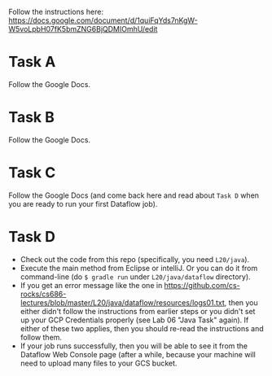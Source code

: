 
Follow the instructions here: 
https://docs.google.com/document/d/1quiFqYds7nKgW-W5voLpbH07fK5bmZNG6BjQDMIOmhU/edit

# Task A #
Follow the Google Docs.

# Task B #
Follow the Google Docs.

# Task C #
Follow the Google Docs (and come back here and read about `Task D` when you are ready to run your first Dataflow job).

# Task D #

- Check out the code from this repo (specifically, you need `L20/java`).
- Execute the main method from Eclipse or intelliJ. Or you can do it from command-line (do `$ gradle run` under `L20/java/dataflow` directory).
- If you get an error message like the one in https://github.com/cs-rocks/cs686-lectures/blob/master/L20/java/dataflow/resources/logs01.txt, then you either didn't follow the instructions from earlier steps or you didn't set up your GCP Credentials properly (see Lab 06 "Java Task" again). If either of these two applies, then you should re-read the instructions and follow them. 
- If your job runs successfully, then you will be able to see it from the Dataflow Web Console page (after a while, because your machine will need to upload many files to your GCS bucket.


